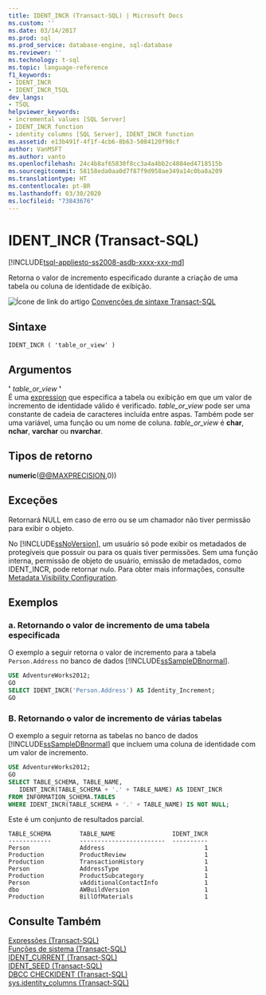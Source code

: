 ```yaml
---
title: IDENT_INCR (Transact-SQL) | Microsoft Docs
ms.custom: ''
ms.date: 03/14/2017
ms.prod: sql
ms.prod_service: database-engine, sql-database
ms.reviewer: ''
ms.technology: t-sql
ms.topic: language-reference
f1_keywords:
- IDENT_INCR
- IDENT_INCR_TSQL
dev_langs:
- TSQL
helpviewer_keywords:
- incremental values [SQL Server]
- IDENT_INCR function
- identity columns [SQL Server], IDENT_INCR function
ms.assetid: e13b491f-4f1f-4cb6-8b63-5084120f98cf
author: VanMSFT
ms.author: vanto
ms.openlocfilehash: 24c4b8af65830f8cc3a4a4bb2c4084ed4718515b
ms.sourcegitcommit: 58158eda0aa0d7f87f9d958ae349a14c0ba8a209
ms.translationtype: HT
ms.contentlocale: pt-BR
ms.lasthandoff: 03/30/2020
ms.locfileid: "73843676"
---
```

# <a name="ident_incr-transact-sql"></a>IDENT_INCR (Transact-SQL)
[!INCLUDE[tsql-appliesto-ss2008-asdb-xxxx-xxx-md](../../includes/tsql-appliesto-ss2008-asdb-xxxx-xxx-md.md)]

Retorna o valor de incremento especificado durante a criação de uma tabela ou coluna de identidade de exibição.  
  
![Ícone de link do artigo](../../database-engine/configure-windows/media/topic-link.gif "Ícone de link do tópico") [Convenções de sintaxe Transact-SQL](../../t-sql/language-elements/transact-sql-syntax-conventions-transact-sql.md)  
  
## <a name="syntax"></a>Sintaxe  
  
```  
IDENT_INCR ( 'table_or_view' )  
```  
  
## <a name="arguments"></a>Argumentos  
**'** *table_or_view* **'**  
É uma [expression](../../t-sql/language-elements/expressions-transact-sql.md) que especifica a tabela ou exibição em que um valor de incremento de identidade válido é verificado. *table_or_view* pode ser uma constante de cadeia de caracteres incluída entre aspas. Também pode ser uma variável, uma função ou um nome de coluna. *table_or_view* é **char**, **nchar**, **varchar** ou **nvarchar**.  
  
## <a name="return-types"></a>Tipos de retorno  
**numeric**([@@MAXPRECISION](../../t-sql/functions/max-precision-transact-sql.md),0))  
  
## <a name="exceptions"></a>Exceções  
Retornará NULL em caso de erro ou se um chamador não tiver permissão para exibir o objeto.  
  
No [!INCLUDE[ssNoVersion](../../includes/ssnoversion-md.md)], um usuário só pode exibir os metadados de protegíveis que possuir ou para os quais tiver permissões. Sem uma função interna, permissão de objeto de usuário, emissão de metadados, como IDENT_INCR, pode retornar nulo. Para obter mais informações, consulte [Metadata Visibility Configuration](../../relational-databases/security/metadata-visibility-configuration.md).  
  
## <a name="examples"></a>Exemplos  
  
### <a name="a-returning-the-increment-value-for-a-specified-table"></a>a. Retornando o valor de incremento de uma tabela especificada  
 O exemplo a seguir retorna o valor de incremento para a tabela `Person.Address` no banco de dados [!INCLUDE[ssSampleDBnormal](../../includes/sssampledbnormal-md.md)].  
  
```sql  
USE AdventureWorks2012;  
GO  
SELECT IDENT_INCR('Person.Address') AS Identity_Increment;  
GO  
```  
  
### <a name="b-returning-the-increment-value-from-multiple-tables"></a>B. Retornando o valor de incremento de várias tabelas  
 O exemplo a seguir retorna as tabelas no banco de dados [!INCLUDE[ssSampleDBnormal](../../includes/sssampledbnormal-md.md)] que incluem uma coluna de identidade com um valor de incremento.  
  
```sql  
USE AdventureWorks2012;  
GO  
SELECT TABLE_SCHEMA, TABLE_NAME,   
   IDENT_INCR(TABLE_SCHEMA + '.' + TABLE_NAME) AS IDENT_INCR  
FROM INFORMATION_SCHEMA.TABLES  
WHERE IDENT_INCR(TABLE_SCHEMA + '.' + TABLE_NAME) IS NOT NULL;  
```  
  
 Este é um conjunto de resultados parcial.  
  
 ```
 TABLE_SCHEMA        TABLE_NAME                IDENT_INCR  
------------        ------------------------  ----------  
Person              Address                            1  
Production          ProductReview                      1  
Production          TransactionHistory                 1  
Person              AddressType                        1  
Production          ProductSubcategory                 1  
Person              vAdditionalContactInfo             1  
dbo                 AWBuildVersion                     1  
Production          BillOfMaterials                    1
```  
  
## <a name="see-also"></a>Consulte Também  
 [Expressões &#40;Transact-SQL&#41;](../../t-sql/language-elements/expressions-transact-sql.md)   
 [Funções de sistema &#40;Transact-SQL&#41;](../../relational-databases/system-functions/system-functions-category-transact-sql.md)   
 [IDENT_CURRENT &#40;Transact-SQL&#41;](../../t-sql/functions/ident-current-transact-sql.md)   
 [IDENT_SEED &#40;Transact-SQL&#41;](../../t-sql/functions/ident-seed-transact-sql.md)   
 [DBCC CHECKIDENT &#40;Transact-SQL&#41;](../../t-sql/database-console-commands/dbcc-checkident-transact-sql.md)   
 [sys.identity_columns &#40;Transact-SQL&#41;](../../relational-databases/system-catalog-views/sys-identity-columns-transact-sql.md)  
  
  
